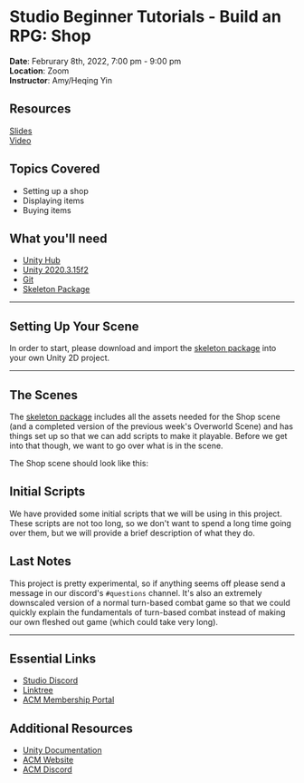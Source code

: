 # Studio Beginner Tutorials - Build an RPG: Shop
 
**Date**: Februrary 8th, 2022, 7:00 pm - 9:00 pm<br>
**Location**: Zoom<br>
**Instructor**: Amy/Heqing Yin
 
## Resources
[Slides]( )<br>
[Video]( )<br>
 
## Topics Covered
* Setting up a shop
* Displaying items
* Buying items
 
## What you'll need
* [Unity Hub](https://unity.com/download)
* [Unity 2020.3.15f2](https://unity3d.com/unity/qa/lts-releases)
* [Git](https://git-scm.com/downloads)
* [Skeleton Package](https://drive.google.com/file/d/1dfWnvE7orxTojZJ7phKna36nYpdVWnZr/view?usp=sharing)

---

## Setting Up Your Scene
In order to start, please download and import the [skeleton package](https://drive.google.com/file/d/1dfWnvE7orxTojZJ7phKna36nYpdVWnZr/view?usp=sharing) into your own Unity 2D project.

---
## The Scenes
The [skeleton package](https://drive.google.com/file/d/1dfWnvE7orxTojZJ7phKna36nYpdVWnZr/view?usp=sharing) includes all the assets needed for the Shop scene (and a completed version of the previous week's Overworld Scene) and has things set up so that we can add scripts to make it playable. Before we get into that though, we want to go over what is in the scene. 

The Shop scene should look like this:


## Initial Scripts
We have provided some initial scripts that we will be using in this project. These scripts are not too long, so we don't want to spend a long time going over them, but we will provide a brief description of what they do.

##


## Last Notes
This project is pretty experimental, so if anything seems off please send a message in our discord's `#questions` channel. It's also an extremely downscaled version of a normal turn-based combat game so that we could quickly explain the fundamentals of turn-based combat instead of making our own fleshed out game (which could take very long). 

---
## Essential Links
- [Studio Discord](https://discord.com/invite/bBk2Mcw)
- [Linktree](https://linktr.ee/acmstudio)
- [ACM Membership Portal](https://members.uclaacm.com/)

## Additional Resources
- [Unity Documentation](https://docs.unity3d.com/Manual/index.html)
- [ACM Website](https://www.uclaacm.com/)
- [ACM Discord](https://discord.com/invite/eWmzKsY)

